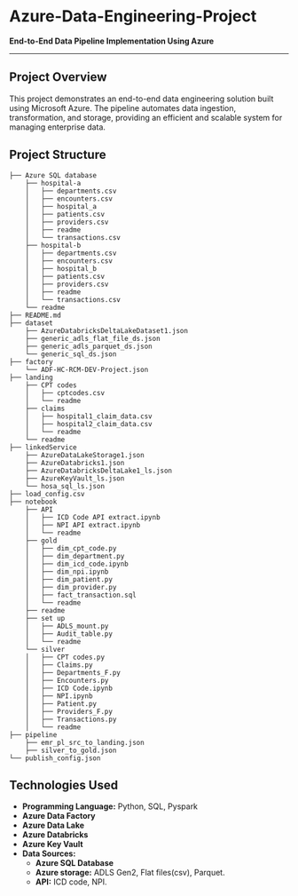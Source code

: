 # Azure-Data-Engineering-Project
**End-to-End Data Pipeline Implementation Using Azure**

---

## **Project Overview**  
This project demonstrates an end-to-end data engineering solution built using Microsoft Azure. The pipeline automates data ingestion, transformation, and storage, providing an efficient and scalable system for managing enterprise data.  


## **Project Structure**
```
├── Azure SQL database
    ├── hospital-a
    │   ├── departments.csv
    │   ├── encounters.csv
    │   ├── hospital_a
    │   ├── patients.csv
    │   ├── providers.csv
    │   ├── readme
    │   └── transactions.csv
    ├── hospital-b
    │   ├── departments.csv
    │   ├── encounters.csv
    │   ├── hospital_b
    │   ├── patients.csv
    │   ├── providers.csv
    │   ├── readme
    │   └── transactions.csv
    └── readme
├── README.md
├── dataset
    ├── AzureDatabricksDeltaLakeDataset1.json
    ├── generic_adls_flat_file_ds.json
    ├── generic_adls_parquet_ds.json
    └── generic_sql_ds.json
├── factory
    └── ADF-HC-RCM-DEV-Project.json
├── landing
    ├── CPT codes
    │   ├── cptcodes.csv
    │   └── readme
    ├── claims
    │   ├── hospital1_claim_data.csv
    │   ├── hospital2_claim_data.csv
    │   └── readme
    └── readme
├── linkedService
    ├── AzureDataLakeStorage1.json
    ├── AzureDatabricks1.json
    ├── AzureDatabricksDeltaLake1_ls.json
    ├── AzureKeyVault_ls.json
    └── hosa_sql_ls.json
├── load_config.csv
├── notebook
    ├── API
    │   ├── ICD Code API extract.ipynb
    │   ├── NPI API extract.ipynb
    │   └── readme
    ├── gold
    │   ├── dim_cpt_code.py
    │   ├── dim_department.py
    │   ├── dim_icd_code.ipynb
    │   ├── dim_npi.ipynb
    │   ├── dim_patient.py
    │   ├── dim_provider.py
    │   ├── fact_transaction.sql
    │   └── readme
    ├── readme
    ├── set up
    │   ├── ADLS_mount.py
    │   ├── Audit_table.py
    │   └── readme
    └── silver
    │   ├── CPT codes.py
    │   ├── Claims.py
    │   ├── Departments_F.py
    │   ├── Encounters.py
    │   ├── ICD Code.ipynb
    │   ├── NPI.ipynb
    │   ├── Patient.py
    │   ├── Providers_F.py
    │   ├── Transactions.py
    │   └── readme
├── pipeline
    ├── emr_pl_src_to_landing.json
    ├── silver_to_gold.json
└── publish_config.json
```

## **Technologies Used**
- **Programming Language:** Python, SQL, Pyspark
- **Azure Data Factory**
- **Azure Data Lake**
- **Azure Databricks**
- **Azure Key Vault**
- **Data Sources:**
    - **Azure SQL Database**
    - **Azure storage:** ADLS Gen2, Flat files(csv), Parquet.
    - **API:** ICD code, NPI.
